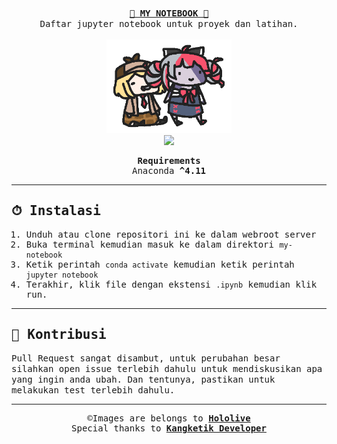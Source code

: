 <p align="center">
 <br />
 <samp>
  <b><a rel="nofollow noopener noreferrer" target="_blank" href="https://github.com/kangketikonlen/my-notebook">🗿 MY NOTEBOOK 🗿</a></b>
  <br />
  Daftar jupyter notebook untuk proyek dan latihan. <br />
 </samp>
 <br />
 <img src="https://raw.githubusercontent.com/kangketikonlen/kangketikonlen/main/assets/watollie.gif" width="200"/><br />
 <img src="https://img.shields.io/github/last-commit/kangketikonlen/my-notebook?style=flat-square" /><br />
</p>

<samp>
  <p align="center">
    <b>Requirements</b><br />
    Anaconda <b>^4.11</b>
  </p>
  <hr />
  
  <h2>⏱ Instalasi</h2>
  <ol>
    <li>Unduh atau clone repositori ini ke dalam webroot server</li>
    <li>Buka terminal kemudian masuk ke dalam direktori <code>my-notebook</code></li>
    <li>Ketik perintah <code>conda activate</code> kemudian ketik perintah <code>jupyter notebook</code></li>
    <li>Terakhir, klik file dengan ekstensi <code>.ipynb</code> kemudian klik run.</li>
  </ol>
  <hr />

  <h2>🤝 Kontribusi</h2>
  Pull Request sangat disambut, untuk perubahan besar silahkan open issue terlebih dahulu untuk mendiskusikan apa yang ingin anda ubah. Dan tentunya, pastikan untuk melakukan test terlebih dahulu.
  <hr />

  <p align="center">
  	&copy;Images are belongs to <b><a href="https://www.hololive.tv/" target="_blank">Hololive</a></b><br />
	Special thanks to <b><a rel="nofollow noopener noreferrer" href="https://github.com/kangketik-developers">Kangketik Developer</a></b>
  </p>
</samp>
